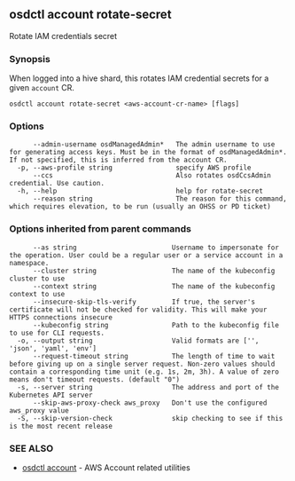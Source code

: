 ## osdctl account rotate-secret

Rotate IAM credentials secret

### Synopsis

When logged into a hive shard, this rotates IAM credential secrets for a given `account` CR.

```
osdctl account rotate-secret <aws-account-cr-name> [flags]
```

### Options

```
      --admin-username osdManagedAdmin*   The admin username to use for generating access keys. Must be in the format of osdManagedAdmin*. If not specified, this is inferred from the account CR.
  -p, --aws-profile string                specify AWS profile
      --ccs                               Also rotates osdCcsAdmin credential. Use caution.
  -h, --help                              help for rotate-secret
      --reason string                     The reason for this command, which requires elevation, to be run (usually an OHSS or PD ticket)
```

### Options inherited from parent commands

```
      --as string                        Username to impersonate for the operation. User could be a regular user or a service account in a namespace.
      --cluster string                   The name of the kubeconfig cluster to use
      --context string                   The name of the kubeconfig context to use
      --insecure-skip-tls-verify         If true, the server's certificate will not be checked for validity. This will make your HTTPS connections insecure
      --kubeconfig string                Path to the kubeconfig file to use for CLI requests.
  -o, --output string                    Valid formats are ['', 'json', 'yaml', 'env']
      --request-timeout string           The length of time to wait before giving up on a single server request. Non-zero values should contain a corresponding time unit (e.g. 1s, 2m, 3h). A value of zero means don't timeout requests. (default "0")
  -s, --server string                    The address and port of the Kubernetes API server
      --skip-aws-proxy-check aws_proxy   Don't use the configured aws_proxy value
  -S, --skip-version-check               skip checking to see if this is the most recent release
```

### SEE ALSO

* [osdctl account](osdctl_account.md)	 - AWS Account related utilities

